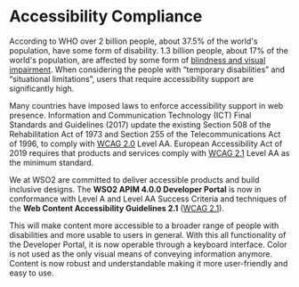 # Accessibility Compliance

According to WHO over 2 billion people, about 37.5% of the world's population, have some form of disability. 
1.3 billion people, about 17% of the world's population, are affected by some form of [blindness and visual impairment](https://www.who.int/news-room/fact-sheets/detail/blindness-and-visual-impairment). When considering the people with “temporary disabilities” and “situational limitations”, users that require accessibility support are significantly high.

Many countries have imposed laws to enforce accessibility support in web presence. Information and Communication Technology (ICT) Final Standards and Guidelines (2017) update the existing Section 508 of the Rehabilitation Act of 1973 and Section 255 of the Telecommunications Act of 1996, to comply with [WCAG 2.0](https://www.w3.org/TR/WCAG20/) Level AA. European Accessibility Act of 2019 requires that products and services comply with [WCAG 2.1](https://www.w3.org/TR/WCAG21/) Level AA as the minimum standard.

We at WSO2 are committed to deliver accessible products and build inclusive designs. The **WSO2 APIM 4.0.0 Developer Portal** is now in conformance with Level A and Level AA Success Criteria and techniques of the **Web Content Accessibility Guidelines 2.1** ([WCAG 2.1](https://www.w3.org/WAI/WCAG21/quickref/?showtechniques=111%2C123%2C141%2C143%2C144%2C146%2C1412%2C1413%2C211%2C231%2C243%2C244%2C245%2C246%2C247%2C248%2C249%2C2410%2C251%2C252%2C253%2C254%2C311%2C316%2C321%2C322%2C323%2C324%2C325%2C331%2C332%2C411%2C412%2C1411&currentsidebar=%23col_overview&levels=aaa&technologies=smil%2Cpdf%2Cflash%2Csl)).

This will make content more accessible to a broader range of people with disabilities and more usable to users in general. With this all functionality of the Developer Portal, it is now operable through a keyboard interface. Color is not used as the only visual means of conveying information anymore. Content is now robust and understandable making it more user-friendly and easy to use.
